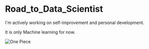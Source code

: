 # Road_to_Data_Scientist
I'm actively working on self-improvement and personal development.

It is only Machine learning for now.

![One Piece](https://e0.pxfuel.com/wallpapers/381/194/desktop-wallpaper-luffy-in-udon-prison-luffy-funny.jpg)
